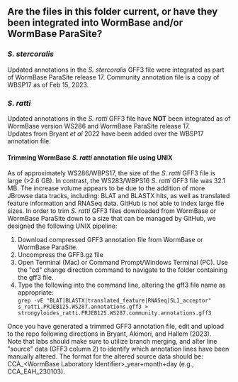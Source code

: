 ## Are the files in this folder current, or have they been integrated into WormBase and/or WormBase ParaSite?

### *S. stercoralis*

Updated annotations in the *S. stercoralis* GFF3 file were integrated as part of WormBase ParaSite release 17. Community annotation file is a copy of WBSP17 as of Feb 15, 2023.   

### *S. ratti*

Updated annotations in the *S. ratti* GFF3 file have **NOT** been integrated as of WormBase version WS286 and WormBase ParaSite release 17.  
Updates from Bryant *et al* 2022 have been added over the WBSP17 annotation file.  

#### Trimming WormBase *S. ratti* annotation file using UNIX

As of approximately WS286/WBPS17, the size of the *S. ratti* GFF3 file is large (>2.6 GB). In contrast, the WS283/WBPS16 *S. ratti* GFF3 file was 32.1 MB. The increase volume appears to be due to the addition of more JBrowse data tracks, including: BLAT and BLASTX hits, as well as translated feature information and RNASeq data. GitHub is not able to index large file sizes. In order to trim *S. ratti* GFF3 files downloaded from WormBase or WormBase ParaSite down to a size that can be managed by GitHub, we designed the following UNIX pipeline:  

1. Download compressed GFF3 annotation file from WormBase or WormBase ParaSite.  
2. Uncompress the GFF3.gz file  
3. Open Terminal (Mac) or Command Prompt/Windows Terminal (PC). Use the "cd" change direction command to navigate to the folder containing the gff3 file.   
4. Type the following into the command line, altering the gff3 file name as appropriate:  
`grep -vE "BLAT|BLASTX|translated_feature|RNASeq|SL1_acceptor"  s_ratti.PRJEB125.WS287.annotations.gff3 > strongyloides_ratti.PRJEB125.WS287.community.annotations.gff3`  

Once you have generated a trimmed GFF3 annotation file, edit and upload to the repo following directions in Bryant, Akimori, and Hallem (2023).   
Note that labs should make sure to utilize branch merging, and alter line "source" data (GFF3 column 2) to identify which annotation lines have been manually altered.  The format for the altered source data should be: CCA\_\<WormBase Laboratory Identifier\>\_year+month+day (e.g., CCA_EAH_230103).  